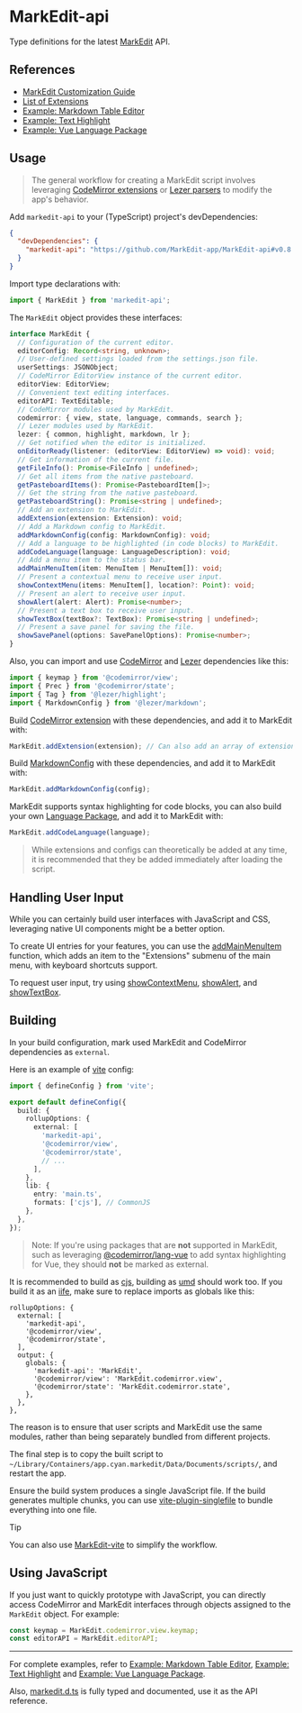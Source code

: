 # MarkEdit-api

Type definitions for the latest [MarkEdit](https://github.com/MarkEdit-app/MarkEdit) API.

## References

- [MarkEdit Customization Guide](https://github.com/MarkEdit-app/MarkEdit/wiki/Customization)
- [List of Extensions](https://github.com/MarkEdit-app/MarkEdit/wiki/Extensions)
- [Example: Markdown Table Editor](https://github.com/MarkEdit-app/MarkEdit-mte)
- [Example: Text Highlight](https://github.com/MarkEdit-app/MarkEdit-highlight)
- [Example: Vue Language Package](https://github.com/MarkEdit-app/MarkEdit-lang-vue)

## Usage

> The general workflow for creating a MarkEdit script involves leveraging [CodeMirror extensions](https://codemirror.net/docs/extensions/) or [Lezer parsers](https://lezer.codemirror.net/) to modify the app's behavior.

Add `markedit-api` to your (TypeScript) project's devDependencies:

```json
{
  "devDependencies": {
    "markedit-api": "https://github.com/MarkEdit-app/MarkEdit-api#v0.8.0"
  }
}
```

Import type declarations with:

```ts
import { MarkEdit } from 'markedit-api';
```

The `MarkEdit` object provides these interfaces:

```ts
interface MarkEdit {
  // Configuration of the current editor.
  editorConfig: Record<string, unknown>;
  // User-defined settings loaded from the settings.json file.
  userSettings: JSONObject;
  // CodeMirror EditorView instance of the current editor.
  editorView: EditorView;
  // Convenient text editing interfaces.
  editorAPI: TextEditable;
  // CodeMirror modules used by MarkEdit.
  codemirror: { view, state, language, commands, search };
  // Lezer modules used by MarkEdit.
  lezer: { common, highlight, markdown, lr };
  // Get notified when the editor is initialized.
  onEditorReady(listener: (editorView: EditorView) => void): void;
  // Get information of the current file.
  getFileInfo(): Promise<FileInfo | undefined>;
  // Get all items from the native pasteboard.
  getPasteboardItems(): Promise<PasteboardItem[]>;
  // Get the string from the native pasteboard.
  getPasteboardString(): Promise<string | undefined>;
  // Add an extension to MarkEdit.
  addExtension(extension: Extension): void;
  // Add a Markdown config to MarkEdit.
  addMarkdownConfig(config: MarkdownConfig): void;
  // Add a language to be highlighted (in code blocks) to MarkEdit.
  addCodeLanguage(language: LanguageDescription): void;
  // Add a menu item to the status bar.
  addMainMenuItem(item: MenuItem | MenuItem[]): void;
  // Present a contextual menu to receive user input.
  showContextMenu(items: MenuItem[], location?: Point): void;
  // Present an alert to receive user input.
  showAlert(alert: Alert): Promise<number>;
  // Present a text box to receive user input.
  showTextBox(textBox?: TextBox): Promise<string | undefined>;
  // Present a save panel for saving the file.
  showSavePanel(options: SavePanelOptions): Promise<number>;
}
```

Also, you can import and use [CodeMirror](https://codemirror.net/) and [Lezer](https://lezer.codemirror.net/) dependencies like this:

```ts
import { keymap } from '@codemirror/view';
import { Prec } from '@codemirror/state';
import { Tag } from '@lezer/highlight';
import { MarkdownConfig } from '@lezer/markdown';
```

Build [CodeMirror extension](https://codemirror.net/docs/extensions/) with these dependencies, and add it to MarkEdit with:

```ts
MarkEdit.addExtension(extension); // Can also add an array of extensions
```

Build [MarkdownConfig](https://github.com/lezer-parser/markdown?tab=readme-ov-file#user-content-markdownconfig) with these dependencies, and add it to MarkEdit with:

```ts
MarkEdit.addMarkdownConfig(config);
```

MarkEdit supports syntax highlighting for code blocks, you can also build your own [Language Package](https://codemirror.net/examples/lang-package/), and add it to MarkEdit with:

```ts
MarkEdit.addCodeLanguage(language);
```

> While extensions and configs can theoretically be added at any time, it is recommended that they be added immediately after loading the script.

## Handling User Input

While you can certainly build user interfaces with JavaScript and CSS, leveraging native UI components might be a better option.

To create UI entries for your features, you can use the [addMainMenuItem](https://github.com/search?q=repo%3AMarkEdit-app%2FMarkEdit-api+addMainMenuItem&type=code) function, which adds an item to the "Extensions" submenu of the main menu, with keyboard shortcuts support.

To request user input, try using [showContextMenu](https://github.com/search?q=repo%3AMarkEdit-app%2FMarkEdit-api+showContextMenu&type=code), [showAlert](https://github.com/search?q=repo%3AMarkEdit-app%2FMarkEdit-api+showAlert&type=code), and [showTextBox](https://github.com/search?q=repo%3AMarkEdit-app%2FMarkEdit-api+showTextBox&type=code).

## Building

In your build configuration, mark used MarkEdit and CodeMirror dependencies as `external`.

Here is an example of [vite](https://vitejs.dev/) config:

```ts
import { defineConfig } from 'vite';

export default defineConfig({
  build: {
    rollupOptions: {
      external: [
        'markedit-api',
        '@codemirror/view',
        '@codemirror/state',
        // ...
      ],
    },
    lib: {
      entry: 'main.ts',
      formats: ['cjs'], // CommonJS
    },
  },
});
```

> Note: If you're using packages that are **not** supported in MarkEdit, such as leveraging [@codemirror/lang-vue](https://github.com/codemirror/lang-vue) to add syntax highlighting for Vue, they should **not** be marked as external.

It is recommended to build as [cjs](https://commonjs.org/), building as [umd](https://github.com/umdjs/umd) should work too. If you build it as an [iife](https://developer.mozilla.org/en-US/docs/Glossary/IIFE), make sure to replace imports as globals like this:

```
rollupOptions: {
  external: [
    'markedit-api',
    '@codemirror/view',
    '@codemirror/state',
  ],
  output: {
    globals: {
      'markedit-api': 'MarkEdit',
      '@codemirror/view': 'MarkEdit.codemirror.view',
      '@codemirror/state': 'MarkEdit.codemirror.state',
    },
  },
},
```

The reason is to ensure that user scripts and MarkEdit use the same modules, rather than being separately bundled from different projects.

The final step is to copy the built script to `~/Library/Containers/app.cyan.markedit/Data/Documents/scripts/`, and restart the app.

Ensure the build system produces a single JavaScript file. If the build generates multiple chunks, you can use [vite-plugin-singlefile](https://github.com/richardtallent/vite-plugin-singlefile) to bundle everything into one file.

> [!TIP]
> You can also use [MarkEdit-vite](https://github.com/MarkEdit-app/MarkEdit-vite) to simplify the workflow.

## Using JavaScript

If you just want to quickly prototype with JavaScript, you can directly access CodeMirror and MarkEdit interfaces through objects assigned to the `MarkEdit` object. For example:

```js
const keymap = MarkEdit.codemirror.view.keymap;
const editorAPI = MarkEdit.editorAPI;
```

----

For complete examples, refer to [Example: Markdown Table Editor](https://github.com/MarkEdit-app/MarkEdit-mte), [Example: Text Highlight](https://github.com/MarkEdit-app/MarkEdit-highlight) and [Example: Vue Language Package](https://github.com/MarkEdit-app/MarkEdit-lang-vue).

Also, [markedit.d.ts](./markedit.d.ts) is fully typed and documented, use it as the API reference.
